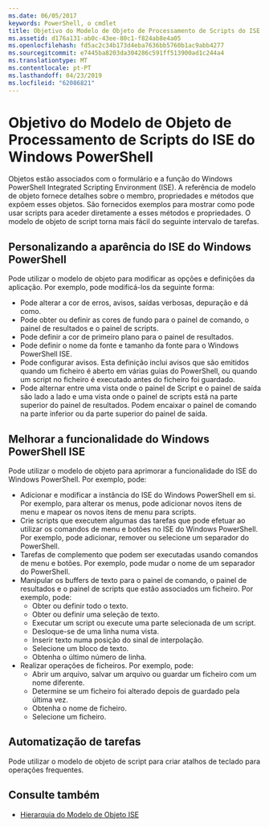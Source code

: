 ```yaml
---
ms.date: 06/05/2017
keywords: PowerShell, o cmdlet
title: Objetivo do Modelo de Objeto de Processamento de Scripts do ISE do Windows PowerShell
ms.assetid: d176a131-ab0c-43ee-80c1-f824ab8e4a05
ms.openlocfilehash: fd5ac2c34b173d4eba7636bb5760b1ac9abb4277
ms.sourcegitcommit: e7445ba8203da304286c591ff513900ad1c244a4
ms.translationtype: MT
ms.contentlocale: pt-PT
ms.lasthandoff: 04/23/2019
ms.locfileid: "62086821"
---
```

# <a name="purpose-of-the-windows-powershell-ise-scripting-object-model"></a>Objetivo do Modelo de Objeto de Processamento de Scripts do ISE do Windows PowerShell

Objetos estão associados com o formulário e a função do Windows PowerShell Integrated Scripting Environment (ISE). A referência de modelo de objeto fornece detalhes sobre o membro, propriedades e métodos que expõem esses objetos. São fornecidos exemplos para mostrar como pode usar scripts para aceder diretamente a esses métodos e propriedades. O modelo de objeto de script torna mais fácil do seguinte intervalo de tarefas.

## <a name="customizing-the-appearance-of-windows-powershell-ise"></a>Personalizando a aparência do ISE do Windows PowerShell

Pode utilizar o modelo de objeto para modificar as opções e definições da aplicação. Por exemplo, pode modificá-los da seguinte forma:

- Pode alterar a cor de erros, avisos, saídas verbosas, depuração e dá como.
- Pode obter ou definir as cores de fundo para o painel de comando, o painel de resultados e o painel de scripts.
- Pode definir a cor de primeiro plano para o painel de resultados.
- Pode definir o nome da fonte e tamanho da fonte para o Windows PowerShell ISE.
- Pode configurar avisos. Esta definição inclui avisos que são emitidos quando um ficheiro é aberto em várias guias do PowerShell, ou quando um script no ficheiro é executado antes do ficheiro foi guardado.
- Pode alternar entre uma vista onde o painel de Script e o painel de saída são lado a lado e uma vista onde o painel de scripts está na parte superior do painel de resultados. Podem encaixar o painel de comando na parte inferior ou da parte superior do painel de saída.

## <a name="enhancing-the-functionality-of-windows-powershell-ise"></a>Melhorar a funcionalidade do Windows PowerShell ISE

Pode utilizar o modelo de objeto para aprimorar a funcionalidade do ISE do Windows PowerShell. Por exemplo, pode:

- Adicionar e modificar a instância do ISE do Windows PowerShell em si. Por exemplo, para alterar os menus, pode adicionar novos itens de menu e mapear os novos itens de menu para scripts.
- Crie scripts que executem algumas das tarefas que pode efetuar ao utilizar os comandos de menu e botões no ISE do Windows PowerShell. Por exemplo, pode adicionar, remover ou selecione um separador do PowerShell.
- Tarefas de complemento que podem ser executadas usando comandos de menu e botões. Por exemplo, pode mudar o nome de um separador do PowerShell.
- Manipular os buffers de texto para o painel de comando, o painel de resultados e o painel de scripts que estão associados um ficheiro. Por exemplo, pode:
  - Obter ou definir todo o texto.
  - Obter ou definir uma seleção de texto.
  - Executar um script ou execute uma parte selecionada de um script.
  - Desloque-se de uma linha numa vista.
  - Inserir texto numa posição do sinal de interpolação.
  - Selecione um bloco de texto.
  - Obtenha o último número de linha.
- Realizar operações de ficheiros. Por exemplo, pode:
  - Abrir um arquivo, salvar um arquivo ou guardar um ficheiro com um nome diferente.
  - Determine se um ficheiro foi alterado depois de guardado pela última vez.
  - Obtenha o nome de ficheiro.
  - Selecione um ficheiro.

## <a name="automating-tasks"></a>Automatização de tarefas

Pode utilizar o modelo de objeto de script para criar atalhos de teclado para operações frequentes.

## <a name="see-also"></a>Consulte também

- [Hierarquia do Modelo de Objeto ISE](The-ISE-Object-Model-Hierarchy.md)